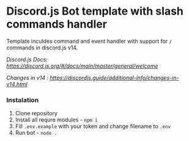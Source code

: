 # Discord.js Bot template with slash commands handler

Template inculdes command and event handler with support for `/` commands in discord.js v14.

*Discord.js Docs: https://discord.js.org/#/docs/main/master/general/welcome*

*Changes in v14 : https://discordjs.guide/additional-info/changes-in-v14.html*

### Instalation
1.  Clone repository
2.  Install all requre modules - `npm i`
3.  Fill `.env.example` with your token and change filename to `.env`
4.  Run bot - `node .`
